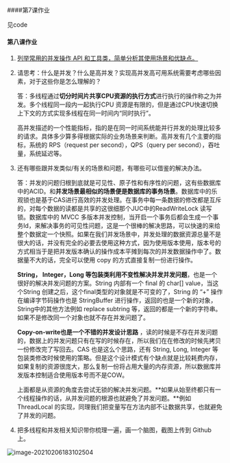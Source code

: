 ####第7课作业

见code

#### 第八课作业

1. [列举常用的并发操作 API 和工具类，简单分析其使用场景和优缺点。](doc/1.md)

2. 请思考：什么是并发？什么是高并发？实现高并发高可用系统需要考虑哪些因素，对于这些你是怎么理解的？ 

   答：多线程通过**切分时间片共享CPU资源的执行方式**进行执行的操作称之为并发。多个线程同一段内一起执行CPU 资源是有限的，但是通过CPU快速切换上下文的方式实现多线程在同一时间内“同时执行”。

   高并发描述的一个性能指标，指的是在同一时间系统能并行并发的处理比较多的请求。具体多少算多得根据实际的业务场景来判断。高并发有几个主要的指标，系统的 RPS（request per second），QPS（query per second），吞吐量，系统延迟等。

   

3. 还有哪些跟并发类似/有关的场景和问题，有哪些可以借鉴的解决办法。

   答：并发的问题归根到底就是可见性、原子性和有序性的问题，这有些数据库中的ACID。和**并发场景最相似的场景便是数据库的事务场景**。数据库中的乐观锁也是基于CAS进行高效的并发处理。在事务中每一条数据的修改都是互斥的，对每个数据的读都是共享的这很细那个JUC中的ReadWriteLock 读写锁。数据库中的 MVCC 多版本并发控制，当开启一个事务后都会生成一个事务Id，来解决事务的可见性问题，这是一个很棒的解决思路，可以快速的来给整个数据定一个快照。如果在我们并发场景中，并发处理的数据资源总量不是很大的话，并没有完全的必要去使用这种方式，因为使用版本使用，版本号的方式相当于是把并发版本确认的操作成本平摊到每次的并发数据操作中了。数据量不大的话，完全可以使用 copy 的方式直接复制一份进行操作。

   **String， Integer，Long 等包装类利用不变性解决并发并发问题**，也是一个很好的解决并发问题的方案。String 内部有一个 final 的 char[] value，当这个String 创建之后，这个final类型的对象就是不可变的了，String 的 “+” 操作 在编译字节码操作也是 StringBuffer 进行操作，返回的也是一个新的对象，String中的其他方法例如 replace subtring 等，返回的都是一个新的字符串。如果不是修改同一个对象也就不存在并发问题了。

   **Copy-on-write也是一个不错的并发设计思路** ，读的时候是不存在并发问题的，数据上的并发问题只有在写的时候存在，所以我们在在修改的时候先拷贝一份修改完了写回去。CAS 也是这么个思路，还有 String, Long, Integer 等包装类修改时候使用的策略。但是这个设计模式有个缺点就是比较耗费内存，如果复制的资源很庞大，那么复制一份将占用大量的内存资源，所以数据库并发版本控制适合使用版本号而不是COW。

    上面都是从资源的角度去尝试无锁的解决并发问题。**如果从始至终都只有一个线程操作的话，从并发问题的根源也就避免了并发问题。**例如ThreadLocal 的实现，同理我们把变量写在方法内部不让数据共享，也就避免了并发的问题。

   

4. 把多线程和并发相关知识带你梳理一遍，画一个脑图，截图上传到 Github上。

![image-20210206183102504](/Users/daiwei/study/java-homework-repo/JAVA-01/Week_04/img/thread_mind.png)